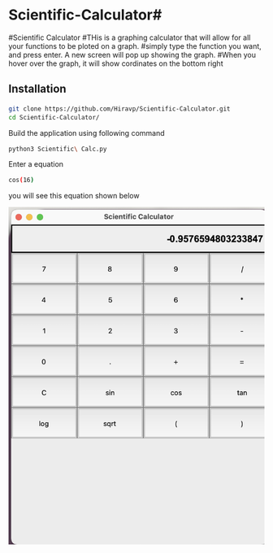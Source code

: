 # Scientific-Calculator# 
#Scientific Calculator 
#THis is a graphing calculator that will allow for all your functions to be ploted on a graph.
#simply type the function you want, and press enter. A new screen will pop up showing the graph.
#When you hover over the graph, it will show cordinates on the bottom right

## Installation
 

```sh
git clone https://github.com/Hiravp/Scientific-Calculator.git
cd Scientific-Calculator/
```

Build the application using following command

```sh
python3 Scientific\ Calc.py

```

Enter a equation 

```sh
cos(16)
```

you will see this equation shown below

 ![ ](Docs/Images/scientific_calc_example.png)
